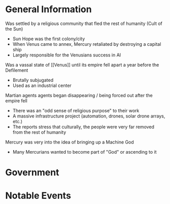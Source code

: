 # General Information
Was settled by a religious community that fled the rest of humanity (Cult of the Sun)
- Sun Hope was the first colony/city
- When Venus came to annex, Mercury retaliated by destroying a capital ship
- Largely responsible for the Venusians success in AI

Was a vassal state of [[Venus]] until its empire fell apart a year before the Defilement
- Brutally subjugated 
- Used as an industrial center

Martian agents agents began disappearing / being forced out after the empire fell
- There was an "odd sense of religious purpose" to their work
- A massive infrastructure project (automation, drones, solar drone arrays, etc.)
- The reports stress that culturally, the people were very far removed from the rest of humanity

Mercury was very into the idea of bringing up a Machine God
- Many Mercurians wanted to become part of "God" or ascending to it

# Government


# Notable Events

